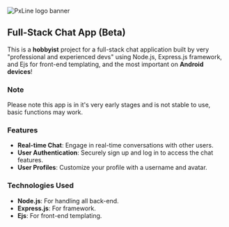 ![PxLine logo banner](https://media.discordapp.net/attachments/1025788277120315492/1230558075308609677/20240418_220716.jpg?ex=6633c183&is=66214c83&hm=2df6773d66fed79c68959ceec6e4cefd4668c14c4a13df21cd1f38afc134a7b4&)

## Full-Stack Chat App (Beta)

This is a **hobbyist** project for a full-stack chat application built by very "professional and experienced devs" using Node.js, Express.js framework, and Ejs for front-end templating, and the most important on **Android devices**!

### Note
Please note this app is in it's very early stages and is not stable to use, basic functions may work.

### Features

- **Real-time Chat**: Engage in real-time conversations with other users.
- **User Authentication**: Securely sign up and log in to access the chat features.
- **User Profiles**: Customize your profile with a username and avatar.

### Technologies Used

- **Node.js**: For handling all back-end.
- **Express.js**: For framework.
- **Ejs**: For front-end templating.

